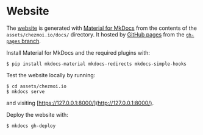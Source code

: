 # Website

The [website](https://chezmoi.io) is generated with [Material for
MkDocs](https://squidfunk.github.io/mkdocs-material/) from the contents of the
`assets/chezmoi.io/docs/` directory. It hosted by [GitHub pages](https://pages.github.com/) from
the [`gh-pages` branch](https://github.com/twpayne/chezmoi/tree/gh-pages).

Install Material for MkDocs and the required plugins with:

```console
$ pip install mkdocs-material mkdocs-redirects mkdocs-simple-hooks
```

Test the website locally by running:

```console
$ cd assets/chezmoi.io
$ mkdocs serve
```

and visiting [https://127.0.0.1:8000/](http://127.0.0.1:8000/).

Deploy the website with:

```console
$ mkdocs gh-deploy
```
